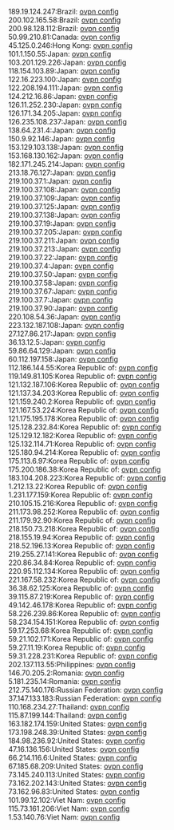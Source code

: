 189.19.124.247:Brazil: [ovpn config](vpn/189_19_124_247.ovpn)  
200.102.165.58:Brazil: [ovpn config](vpn/200_102_165_58.ovpn)  
200.98.128.112:Brazil: [ovpn config](vpn/200_98_128_112.ovpn)  
50.99.210.81:Canada: [ovpn config](vpn/50_99_210_81.ovpn)  
45.125.0.246:Hong Kong: [ovpn config](vpn/45_125_0_246.ovpn)  
101.1.150.55:Japan: [ovpn config](vpn/101_1_150_55.ovpn)  
103.201.129.226:Japan: [ovpn config](vpn/103_201_129_226.ovpn)  
118.154.103.89:Japan: [ovpn config](vpn/118_154_103_89.ovpn)  
122.16.223.100:Japan: [ovpn config](vpn/122_16_223_100.ovpn)  
122.208.194.111:Japan: [ovpn config](vpn/122_208_194_111.ovpn)  
124.212.16.86:Japan: [ovpn config](vpn/124_212_16_86.ovpn)  
126.11.252.230:Japan: [ovpn config](vpn/126_11_252_230.ovpn)  
126.171.34.205:Japan: [ovpn config](vpn/126_171_34_205.ovpn)  
126.235.108.237:Japan: [ovpn config](vpn/126_235_108_237.ovpn)  
138.64.231.4:Japan: [ovpn config](vpn/138_64_231_4.ovpn)  
150.9.92.146:Japan: [ovpn config](vpn/150_9_92_146.ovpn)  
153.129.103.138:Japan: [ovpn config](vpn/153_129_103_138.ovpn)  
153.168.130.162:Japan: [ovpn config](vpn/153_168_130_162.ovpn)  
182.171.245.214:Japan: [ovpn config](vpn/182_171_245_214.ovpn)  
213.18.76.127:Japan: [ovpn config](vpn/213_18_76_127.ovpn)  
219.100.37.1:Japan: [ovpn config](vpn/219_100_37_1.ovpn)  
219.100.37.108:Japan: [ovpn config](vpn/219_100_37_108.ovpn)  
219.100.37.109:Japan: [ovpn config](vpn/219_100_37_109.ovpn)  
219.100.37.125:Japan: [ovpn config](vpn/219_100_37_125.ovpn)  
219.100.37.138:Japan: [ovpn config](vpn/219_100_37_138.ovpn)  
219.100.37.19:Japan: [ovpn config](vpn/219_100_37_19.ovpn)  
219.100.37.205:Japan: [ovpn config](vpn/219_100_37_205.ovpn)  
219.100.37.211:Japan: [ovpn config](vpn/219_100_37_211.ovpn)  
219.100.37.213:Japan: [ovpn config](vpn/219_100_37_213.ovpn)  
219.100.37.22:Japan: [ovpn config](vpn/219_100_37_22.ovpn)  
219.100.37.4:Japan: [ovpn config](vpn/219_100_37_4.ovpn)  
219.100.37.50:Japan: [ovpn config](vpn/219_100_37_50.ovpn)  
219.100.37.58:Japan: [ovpn config](vpn/219_100_37_58.ovpn)  
219.100.37.67:Japan: [ovpn config](vpn/219_100_37_67.ovpn)  
219.100.37.7:Japan: [ovpn config](vpn/219_100_37_7.ovpn)  
219.100.37.90:Japan: [ovpn config](vpn/219_100_37_90.ovpn)  
220.108.54.36:Japan: [ovpn config](vpn/220_108_54_36.ovpn)  
223.132.187.108:Japan: [ovpn config](vpn/223_132_187_108.ovpn)  
27.127.86.217:Japan: [ovpn config](vpn/27_127_86_217.ovpn)  
36.13.12.5:Japan: [ovpn config](vpn/36_13_12_5.ovpn)  
59.86.64.129:Japan: [ovpn config](vpn/59_86_64_129.ovpn)  
60.112.197.158:Japan: [ovpn config](vpn/60_112_197_158.ovpn)  
112.186.144.55:Korea Republic of: [ovpn config](vpn/112_186_144_55.ovpn)  
119.149.81.105:Korea Republic of: [ovpn config](vpn/119_149_81_105.ovpn)  
121.132.187.106:Korea Republic of: [ovpn config](vpn/121_132_187_106.ovpn)  
121.137.34.203:Korea Republic of: [ovpn config](vpn/121_137_34_203.ovpn)  
121.159.240.2:Korea Republic of: [ovpn config](vpn/121_159_240_2.ovpn)  
121.167.53.224:Korea Republic of: [ovpn config](vpn/121_167_53_224.ovpn)  
121.175.195.178:Korea Republic of: [ovpn config](vpn/121_175_195_178.ovpn)  
125.128.232.84:Korea Republic of: [ovpn config](vpn/125_128_232_84.ovpn)  
125.129.12.182:Korea Republic of: [ovpn config](vpn/125_129_12_182.ovpn)  
125.132.114.71:Korea Republic of: [ovpn config](vpn/125_132_114_71.ovpn)  
125.180.94.214:Korea Republic of: [ovpn config](vpn/125_180_94_214.ovpn)  
175.113.6.97:Korea Republic of: [ovpn config](vpn/175_113_6_97.ovpn)  
175.200.186.38:Korea Republic of: [ovpn config](vpn/175_200_186_38.ovpn)  
183.104.208.223:Korea Republic of: [ovpn config](vpn/183_104_208_223.ovpn)  
1.212.13.22:Korea Republic of: [ovpn config](vpn/1_212_13_22.ovpn)  
1.231.177.159:Korea Republic of: [ovpn config](vpn/1_231_177_159.ovpn)  
210.105.15.216:Korea Republic of: [ovpn config](vpn/210_105_15_216.ovpn)  
211.173.98.252:Korea Republic of: [ovpn config](vpn/211_173_98_252.ovpn)  
211.179.92.90:Korea Republic of: [ovpn config](vpn/211_179_92_90.ovpn)  
218.150.73.218:Korea Republic of: [ovpn config](vpn/218_150_73_218.ovpn)  
218.155.19.94:Korea Republic of: [ovpn config](vpn/218_155_19_94.ovpn)  
218.52.196.13:Korea Republic of: [ovpn config](vpn/218_52_196_13.ovpn)  
219.255.27.141:Korea Republic of: [ovpn config](vpn/219_255_27_141.ovpn)  
220.86.34.84:Korea Republic of: [ovpn config](vpn/220_86_34_84.ovpn)  
220.95.112.134:Korea Republic of: [ovpn config](vpn/220_95_112_134.ovpn)  
221.167.58.232:Korea Republic of: [ovpn config](vpn/221_167_58_232.ovpn)  
36.38.62.125:Korea Republic of: [ovpn config](vpn/36_38_62_125.ovpn)  
39.115.87.219:Korea Republic of: [ovpn config](vpn/39_115_87_219.ovpn)  
49.142.46.178:Korea Republic of: [ovpn config](vpn/49_142_46_178.ovpn)  
58.226.239.86:Korea Republic of: [ovpn config](vpn/58_226_239_86.ovpn)  
58.234.154.151:Korea Republic of: [ovpn config](vpn/58_234_154_151.ovpn)  
59.17.253.68:Korea Republic of: [ovpn config](vpn/59_17_253_68.ovpn)  
59.21.102.171:Korea Republic of: [ovpn config](vpn/59_21_102_171.ovpn)  
59.27.11.19:Korea Republic of: [ovpn config](vpn/59_27_11_19.ovpn)  
59.31.228.231:Korea Republic of: [ovpn config](vpn/59_31_228_231.ovpn)  
202.137.113.55:Philippines: [ovpn config](vpn/202_137_113_55.ovpn)  
146.70.205.2:Romania: [ovpn config](vpn/146_70_205_2.ovpn)  
5.181.235.14:Romania: [ovpn config](vpn/5_181_235_14.ovpn)  
212.75.140.176:Russian Federation: [ovpn config](vpn/212_75_140_176.ovpn)  
37.147.133.183:Russian Federation: [ovpn config](vpn/37_147_133_183.ovpn)  
110.168.234.27:Thailand: [ovpn config](vpn/110_168_234_27.ovpn)  
115.87.199.144:Thailand: [ovpn config](vpn/115_87_199_144.ovpn)  
163.182.174.159:United States: [ovpn config](vpn/163_182_174_159.ovpn)  
173.198.248.39:United States: [ovpn config](vpn/173_198_248_39.ovpn)  
184.98.236.92:United States: [ovpn config](vpn/184_98_236_92.ovpn)  
47.16.136.156:United States: [ovpn config](vpn/47_16_136_156.ovpn)  
66.214.116.6:United States: [ovpn config](vpn/66_214_116_6.ovpn)  
67.185.68.209:United States: [ovpn config](vpn/67_185_68_209.ovpn)  
73.145.240.113:United States: [ovpn config](vpn/73_145_240_113.ovpn)  
73.162.202.143:United States: [ovpn config](vpn/73_162_202_143.ovpn)  
73.162.96.83:United States: [ovpn config](vpn/73_162_96_83.ovpn)  
101.99.12.102:Viet Nam: [ovpn config](vpn/101_99_12_102.ovpn)  
115.73.161.206:Viet Nam: [ovpn config](vpn/115_73_161_206.ovpn)  
1.53.140.76:Viet Nam: [ovpn config](vpn/1_53_140_76.ovpn)  
